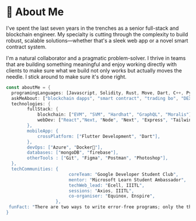 # 💫 About Me
I've spent the last seven years in the trenches as a senior full-stack and blockchain engineer. My specialty is cutting through the complexity to build robust, scalable solutions—whether that's a sleek web app or a novel smart contract system.

I'm a natural collaborator and a pragmatic problem-solver. I thrive in teams that are building something meaningful and enjoy working directly with clients to make sure what we build not only works but actually moves the needle. I stick around to make sure it's done right.


```rust
const aboutMe = {
  programingLanguages: [Javascript, Solidity, Rust, Move, Dart, C++, Python, Java],
  askMeAbout: ["blockchain dapps", "smart contract", "trading bo", "DEX", "web dev", "tech", "app dev",],
  technologies: {
        fullStack: {
            blockchain: ["EVM", "SVM", "Hardhat", "GraphQL", "Moralis"],
            webDev: ["React","Next, "Node", "Next", "Express", "TailwindCSS"],
        },
        mobileApp: {
            crossPlatform: ["Flutter Development", "Dart"],
        },
        devOps: ["Azure", "Docker🐳"],
        databases: ["mongoDB", "firebase"],
        otherTools : ["Git", "Figma", "Postman", "Photoshop"],
  },
  techCommunities: {
                        coreTeam: "Google Developer Student Club",
                        mentor: "Microsoft Learn Student Ambassador",
                        techWeb_lead: "Ecell, IIITL",
                        sessions: "Axios, IIITL",
                        co-organiser: "Equinox, Enspire",
                   },
 funFact: "There are two ways to write error-free programs; only the third one works"
}
```
